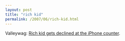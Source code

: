```yaml
---
layout: post
title: "rich kid"
permalink: /2007/06/rich-kid.html
---
```


Valleywag: [Rich kid gets declined at the iPhone counter](http://valleywag.com/tech/iday/rich-kid-gets-declined-at-the-iphone-counter-273903.php "Iday: Rich kid gets declined at the iPhone counter - Valleywag").